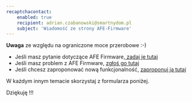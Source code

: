 ```yaml
---
recaptchacontact:
    enabled: true
    recipient: adrian.czabanowski@smartnydom.pl
    subject: 'Wiadomość ze strony AFE-Firmware'
---
```


**Uwaga** ze względu na ograniczone moce przerobowe :-) 

* Jeśli masz pytanie dotyczące AFE Firmware,[ zadaj je tutaj](https://www.smartnydom.pl/forum/firmware-do-przelacznika-sonoff/?target=_blank)
* Jeśli masz problem z AFE Firmware, [zgłoś go tutaj](https://www.smartnydom.pl/forum/zglaszanie-problemow/?target=_blank)
* Jeśli chcesz zaproponować nową funkcjonalność, [zaproponuj ją tutaj](https://www.smartnydom.pl/forum/zglaszanie-nowych-funkcjonalnosci/?target=_blank)

W każdym innym temacie skorzystaj z formularza poniżej. 

Dziękuję !!!